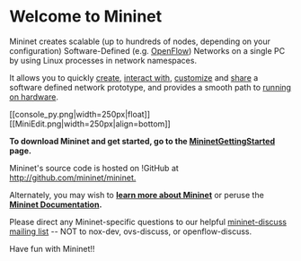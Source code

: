 **Welcome to Mininet**
=======================

Mininet creates scalable (up to hundreds of nodes, depending on your configuration) Software-Defined (e.g. [OpenFlow](Http://Openflow.Org/)) Networks on a single PC by using Linux processes in network namespaces.

It allows you to quickly [create](Mininet-Sample-Workflow#Creating_a_Network), [interact with](MininetSampleWorkflow#Interacting_with_a_Network), [customize](MininetSampleWorkflow#Customizing_a_Network) and [share](MininetSampleWorkflow#Sharing_a_Network) a software defined network prototype, and provides a smooth path to [running on hardware](MininetSampleWorkflow#Running_on_Hardware).

[[console_py.png|width=250px|float]][[MiniEdit.png|width=250px|align=bottom]]  

<!-- BL: not sure about this stuff: 
As a "network laboratory on a laptop", Mininet can run full Unix network applications, and includes a CLI and API for creating and interacting with the virtual network.
><cite>>> <span style="color: #6495ed;">Ready to get going? Jump to the [GettingStarted](MininetGettingStarted) page.</span></cite>
-->

**To download Mininet and get started, go to the [MininetGettingStarted](MininetGettingStarted) page.**

Mininet's source code is hosted on !GitHub at <http://github.com/mininet/mininet.>

Alternately, you may wish to **[learn more about Mininet](MininetLearnMore)** or peruse the **[Mininet Documentation](MininetDocumentation).**

Please direct any Mininet-specific questions to our helpful [mininet-discuss mailing list](https://mailman.stanford.edu/mailman/listinfo/mininet-discuss) -- NOT to nox-dev, ovs-discuss, or openflow-discuss.

Have fun with Mininet!!
